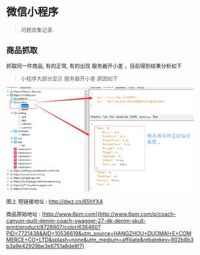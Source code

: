 # 微信小程序

> 问题收集记录.


## 商品抓取

抓取同一件商品, 有的正常, 有的出现 服务器开小差 ，目前得到结果分析如下

> 小程序大部分显示 服务器开小差 原因如下

![](./img/20170612094159.png)

图上 短链接地址 : http://dwz.cn/65hYXA

商品原始地址 : [http://www.6pm.com](http://www.6pm.com/p/coach-canyon-quilt-denim-coach-swagger-27-dk-denim-skull-print/product/8728907/color/636460?PID=7721438&AID=10536619&utm_source=HANGZHOU+DUOMAI+E+COMMERCE+CO+LTD&splash=none&utm_medium=affiliate&rebatekey=802b8b3b3a9e42929be3e6751a8de8f7)
